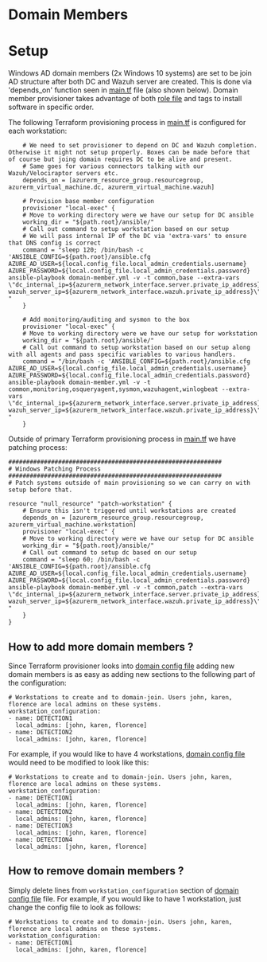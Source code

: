# Domain Members

# Setup

Windows AD domain members (2x Windows 10 systems) are set to be join AD structure after both DC and Wazuh server are created. This is done via 'depends_on' function seen in [main.tf](../main.tf) file (also shown below). Domain member provisioner takes advantage of both [role file](../ansible/roles/domain-member/tasks/main.yml) and tags to install software in specific order.

The following Terraform provisioning process in [main.tf](../main.tf) is configured for each workstation:

```
    # We need to set provisioner to depend on DC and Wazuh completion. Otherwise it might not setup properly. Boxes can be made before that of course but joing domain requires DC to be alive and present. 
    # Same goes for various connectors talking with our Wazuh/Velociraptor servers etc.
    depends_on = [azurerm_resource_group.resourcegroup, azurerm_virtual_machine.dc, azurerm_virtual_machine.wazuh]      
   
    # Provision base member configuration 
    provisioner "local-exec" {
    # Move to working directory were we have our setup for DC ansible
    working_dir = "${path.root}/ansible/"
    # Call out command to setup workstation based on our setup
    # We will pass internal IP of the DC via 'extra-vars' to ensure that DNS config is correct
    command = "sleep 120; /bin/bash -c 'ANSIBLE_CONFIG=${path.root}/ansible.cfg AZURE_AD_USER=${local.config_file.local_admin_credentials.username} AZURE_PASSWORD=${local.config_file.local_admin_credentials.password} ansible-playbook domain-member.yml -v -t common,base --extra-vars \"dc_internal_ip=${azurerm_network_interface.server.private_ip_address} wazuh_server_ip=${azurerm_network_interface.wazuh.private_ip_address}\"' "
    }

    # Add monitoring/auditing and sysmon to the box
    provisioner "local-exec" {
    # Move to working directory were we have our setup for workstation
    working_dir = "${path.root}/ansible/"
    # Call out command to setup workstation based on our setup along with all agents and pass specific variables to various handlers.
    command = "/bin/bash -c 'ANSIBLE_CONFIG=${path.root}/ansible.cfg AZURE_AD_USER=${local.config_file.local_admin_credentials.username} AZURE_PASSWORD=${local.config_file.local_admin_credentials.password} ansible-playbook domain-member.yml -v -t common,monitoring,osqueryagent,sysmon,wazuhagent,winlogbeat --extra-vars \"dc_internal_ip=${azurerm_network_interface.server.private_ip_address} wazuh_server_ip=${azurerm_network_interface.wazuh.private_ip_address}\"' "
    }
```

Outside of primary Terraform provisioning process in [main.tf](../main.tf) we have patching process:

```
############################################################
# Windows Patching Process
############################################################
# Patch systems outside of main provisioning so we can carry on with setup before that. 

resource "null_resource" "patch-workstation" {
    # Ensure this isn't triggered until workstations are created
    depends_on = [azurerm_resource_group.resourcegroup, azurerm_virtual_machine.workstation]
    provisioner "local-exec" {
    # Move to working directory were we have our setup for DC ansible
    working_dir = "${path.root}/ansible/"
    # Call out command to setup dc based on our setup
    command = "sleep 60; /bin/bash -c 'ANSIBLE_CONFIG=${path.root}/ansible.cfg AZURE_AD_USER=${local.config_file.local_admin_credentials.username} AZURE_PASSWORD=${local.config_file.local_admin_credentials.password} ansible-playbook domain-member.yml -v -t common,patch --extra-vars \"dc_internal_ip=${azurerm_network_interface.server.private_ip_address} wazuh_server_ip=${azurerm_network_interface.wazuh.private_ip_address}\"' "
    }
}
```

## How to add more domain members ?

Since Terraform provisioner looks into [domain config file](../ansible/domain_setup.yml) adding new domain members is as easy as adding new sections to the following part of the configuration:

```
# Workstations to create and to domain-join. Users john, karen, florence are local admins on these systems.
workstation_configuration:
- name: DETECTION1
  local_admins: [john, karen, florence]
- name: DETECTION2
  local_admins: [john, karen, florence]
```

For example, if you would like to have 4 workstations, [domain config file](../ansible/domain_setup.yml) would need to be modified to look like this:

```
# Workstations to create and to domain-join. Users john, karen, florence are local admins on these systems.
workstation_configuration:
- name: DETECTION1
  local_admins: [john, karen, florence]
- name: DETECTION2
  local_admins: [john, karen, florence]
- name: DETECTION3
  local_admins: [john, karen, florence]
- name: DETECTION4
  local_admins: [john, karen, florence]
```

## How to remove domain members ?

Simply delete lines from ```workstation_configuration``` section of [domain config file](../ansible/domain_setup.yml) file. For example, if you would like to have 1 workstation, just change the config file to look as follows:

```
# Workstations to create and to domain-join. Users john, karen, florence are local admins on these systems.
workstation_configuration:
- name: DETECTION1
  local_admins: [john, karen, florence]
```
